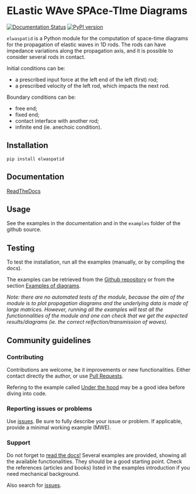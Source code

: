 # ELastic WAve SPAce-TIme Diagrams

[![Documentation Status](https://readthedocs.org/projects/elwaspatid/badge/?version=latest)](https://elwaspatid.readthedocs.io/en/latest/?badge=latest) 
[![PyPI version](https://badge.fury.io/py/elwaspatid.svg)](https://badge.fury.io/py/elwaspatid)

`elwaspatid` is a Python module for the computation of space-time diagrams for
the propagation of elastic waves in 1D rods. The rods can have impedance variations
along the propagation axis, and it is possible to consider several rods in contact.

Initial conditions can be:

* a prescribed input force at the left end of the left (first) rod;
* a prescribed velocity of the left rod, which impacts the next rod.

Boundary conditions can be:

* free end;
* fixed end;
* contact interface with another rod;
* infinite end (ie. anechoic condition).


## Installation

`pip install elwaspatid`

## Documentation

[ReadTheDocs](https://elwa-spatid.readthedocs.io)

## Usage

See the examples in the documentation and in the `examples` folder of the github source.

## Testing

To test the installation, run all the examples (manually, or by compiling the docs).

The examples can be retrieved from the [Github repository](https://github.com/dbrizard/elwaspatid) 
or from the section [Examples of diagrams](https://elwaspatid.readthedocs.io/en/latest/auto_examples/index.html).

*Note: there are no automated tests of the module, because the aim of the module is to plot propagation diagrams and the underlying data is made of large matrices. However, running all the examples will test all the functionnalities of the module and one can check that we get the expected results/diagrams (ie. the correct relfection/transmission of waves).*


## Community guidelines
### Contributing
Contributions are welcome, be it improvements or new functionalities. Either 
contact directly the author, or use [Pull Requests](https://github.com/dbrizard/elwaspatid/pulls).

Refering to the example called [Under the hood](https://elwaspatid.readthedocs.io/en/latest/auto_examples/plot_6_underHood.html) 
may be a good idea before diving into code.

### Reporting issues or problems
Use [issues](https://github.com/dbrizard/elwaspatid/issues). Be sure to fully 
describe your issue or problem. If applicable, provide a minimal working example 
(MWE).

### Support
Do not forget to [read the docs!](https://elwa-spatid.readthedocs.io) 
Several examples are provided, showing all the available functionalities. They
should be a good starting point. Check the references (articles and books) 
listed in the examples introduction if you need mechanical background.

Also search for [issues](https://github.com/dbrizard/elwaspatid/issues). 
 
